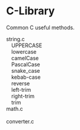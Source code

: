 # C-Library
Common C useful methods.

string.c          <br>
&emsp;UPPERCASE   <br>
&emsp;lowercase   <br>
&emsp;camelCase   <br>
&emsp;PascalCase  <br>
&emsp;snake_case  <br>
&emsp;kebab-case  <br>
&emsp;reverse     <br>
&emsp;left-trim   <br>
&emsp;right-trim  <br>
&emsp;trim        <br>
math.c            <br>  
converter.c       <br> 
